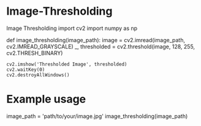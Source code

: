# Image-Thresholding
Image Thresholding
import cv2
import numpy as np

def image_thresholding(image_path):
    image = cv2.imread(image_path, cv2.IMREAD_GRAYSCALE)
    _, thresholded = cv2.threshold(image, 128, 255, cv2.THRESH_BINARY)

    cv2.imshow('Thresholded Image', thresholded)
    cv2.waitKey(0)
    cv2.destroyAllWindows()

# Example usage
image_path = 'path/to/your/image.jpg'
image_thresholding(image_path)

